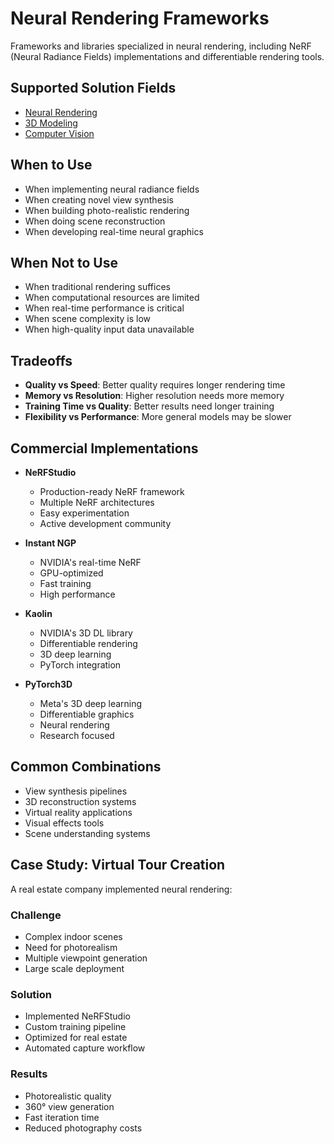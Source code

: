 # Neural Rendering Frameworks

Frameworks and libraries specialized in neural rendering, including NeRF (Neural Radiance Fields) implementations and differentiable rendering tools.

## Supported Solution Fields

- [Neural Rendering](../solutions/neural-rendering)
- [3D Modeling](../solutions/3d-modeling)
- [Computer Vision](../solutions/computer-vision)

## When to Use

- When implementing neural radiance fields
- When creating novel view synthesis
- When building photo-realistic rendering
- When doing scene reconstruction
- When developing real-time neural graphics

## When Not to Use

- When traditional rendering suffices
- When computational resources are limited
- When real-time performance is critical
- When scene complexity is low
- When high-quality input data unavailable

## Tradeoffs

- **Quality vs Speed**: Better quality requires longer rendering time
- **Memory vs Resolution**: Higher resolution needs more memory
- **Training Time vs Quality**: Better results need longer training
- **Flexibility vs Performance**: More general models may be slower

## Commercial Implementations

- **NeRFStudio**
  - Production-ready NeRF framework
  - Multiple NeRF architectures
  - Easy experimentation
  - Active development community

- **Instant NGP**
  - NVIDIA's real-time NeRF
  - GPU-optimized
  - Fast training
  - High performance

- **Kaolin**
  - NVIDIA's 3D DL library
  - Differentiable rendering
  - 3D deep learning
  - PyTorch integration

- **PyTorch3D**
  - Meta's 3D deep learning
  - Differentiable graphics
  - Neural rendering
  - Research focused

## Common Combinations

- View synthesis pipelines
- 3D reconstruction systems
- Virtual reality applications
- Visual effects tools
- Scene understanding systems

## Case Study: Virtual Tour Creation

A real estate company implemented neural rendering:

### Challenge
- Complex indoor scenes
- Need for photorealism
- Multiple viewpoint generation
- Large scale deployment

### Solution
- Implemented NeRFStudio
- Custom training pipeline
- Optimized for real estate
- Automated capture workflow

### Results
- Photorealistic quality
- 360° view generation
- Fast iteration time
- Reduced photography costs 